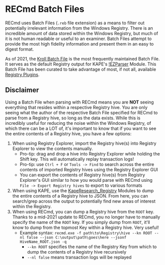 # RECmd Batch Files

RECmd uses Batch Files (`.reb` file extension) as a means to filter out potentially irrelevant information from the Windows Registry. There is an incredible amount of data stored within the Windows Registry, but much of it is not human readable or useful to an examiner. Batch Files attempt to provide the most high fidelity information and present them in an easy to digest format.

As of 2021, the [Kroll Batch File](https://github.com/EricZimmerman/RECmd/blob/master/BatchExamples/Kroll_Batch.reb) is the most frequently maintained Batch File. It serves as the default Registry output for KAPE's [!EZParser](https://github.com/EricZimmerman/KapeFiles/blob/master/Modules/!EZParser.mkape) Module. This Batch File has been curated to take advantage of most, if not all, available [Registry Plugins](https://github.com/EricZimmerman/RegistryPlugins).

## Disclaimer

Using a Batch File when parsing with RECmd means you are **NOT** seeing everything that resides within a respective Registry hive. You are only seeing what the author of the respective Batch File specified for RECmd to parse from a Registry hive, so long as the data exists. While this is incredibly useful for reducing the noise within the Windows Registry, of which there can be a LOT of, it's important to know that if you want to see the entire contents of a Registry hive, you have a few options:

1. When using Registry Explorer, import the Registry hive(s) into Registry Explorer to view the contents manually.
    * Pro-tip: drag and drop a hive into Registry Explorer while holding the Shift key. This will automatically replay transaction logs!
    * Pro-tip: use `Ctrl + F` or `Tools -> Find` to search across the entire contents of imported Registry hives using the Registry Explorer GUI
    * You can export the contents of Registry hive(s) from Registry Explorer's GUI similar to how you would parse with RECmd using `File -> Export Registry hives` to export to various formats
2. When using KAPE, use the [KapeResearch_Registry](https://github.com/EricZimmerman/KapeFiles/blob/master/Modules/KapeResearch/KapeResearch_Registry.mkape) Modules to dump the entire contents of a Registry hive to JSON. From here, you can search/grep across the output to potentially find new areas of interest within the Registry.
3. When using RECmd, you can dump a Registry hive from the `ROOT` key. Thanks to a mid-2021 update to RECmd, you no longer have to manually specify the name of the `ROOT` key. If you simply dump from `ROOT`, it'll know to dump from the topmost Key within a Registry hive. Very useful!
    * Example syntax: `recmd.exe -f path\to\Registry\hive --kn ROOT --nl false --json C:\output\path\goes\here --jsonf HiveName_ROOT.json -q`
        * `--kn ROOT` specifies the name of the Registry Key from which to dump the contents of a Registry hive recursively
        * `--nl false` means transaction logs will be replayed
